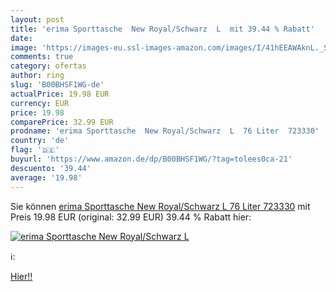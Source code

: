 ```yaml
---
layout: post
title: 'erima Sporttasche  New Royal/Schwarz  L  mit 39.44 % Rabatt'
date: 
image: 'https://images-eu.ssl-images-amazon.com/images/I/41hEEAWAknL._SL200_.jpg'
comments: true
category: ofertas
author: ring
slug: 'B00BHSF1WG-de'
actualPrice: 19.98 EUR
currency: EUR
price: 19.98
comparePrice: 32.99 EUR
prodname: 'erima Sporttasche  New Royal/Schwarz  L  76 Liter  723330'
country: 'de'
flag: '🇩🇪'
buyurl: 'https://www.amazon.de/dp/B00BHSF1WG/?tag=tolees0ca-21'
descuento: '39.44'
average: '19.98'
---
```


Sie können [erima Sporttasche  New Royal/Schwarz  L  76 Liter  723330](https://www.amazon.de/dp/B00BHSF1WG/?tag=tolees0ca-21) mit Preis 19.98 EUR (original: 32.99 EUR) 39.44 % Rabatt hier:

[![erima Sporttasche  New Royal/Schwarz  L ](https://images-eu.ssl-images-amazon.com/images/I/41hEEAWAknL._SL200_.jpg)](https://www.amazon.de/dp/B00BHSF1WG/?tag=tolees0ca-21)

ℹ️:


[Hier!!](https://www.amazon.de/dp/B00BHSF1WG/?tag=tolees0ca-21)
